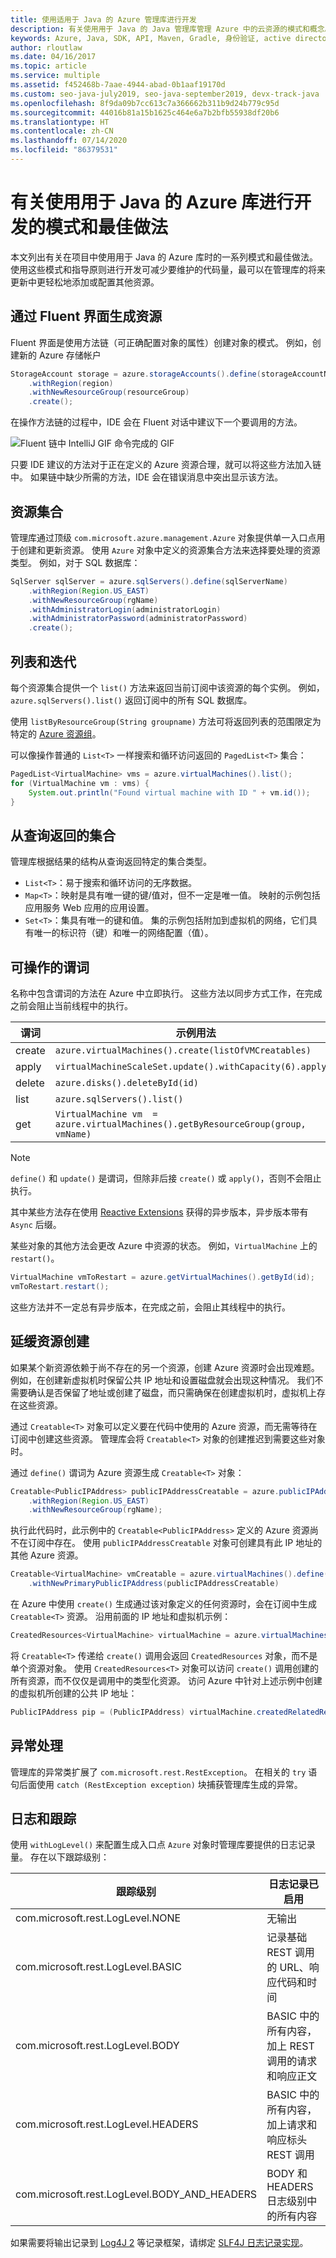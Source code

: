 ```yaml
---
title: 使用适用于 Java 的 Azure 管理库进行开发
description: 有关使用用于 Java 的 Java 管理库管理 Azure 中的云资源的模式和概念。
keywords: Azure, Java, SDK, API, Maven, Gradle, 身份验证, active directory, 服务主体
author: rloutlaw
ms.date: 04/16/2017
ms.topic: article
ms.service: multiple
ms.assetid: f452468b-7aae-4944-abad-0b1aaf19170d
ms.custom: seo-java-july2019, seo-java-september2019, devx-track-java
ms.openlocfilehash: 8f9da09b7cc613c7a366662b311b9d24b779c95d
ms.sourcegitcommit: 44016b81a15b1625c464e6a7b2bfb55938df20b6
ms.translationtype: HT
ms.contentlocale: zh-CN
ms.lasthandoff: 07/14/2020
ms.locfileid: "86379531"
---
```

# <a name="patterns-and-best-practices-for-development-with-the-azure-libraries-for-java"></a>有关使用用于 Java 的 Azure 库进行开发的模式和最佳做法 

本文列出有关在项目中使用用于 Java 的 Azure 库时的一系列模式和最佳做法。 使用这些模式和指导原则进行开发可减少要维护的代码量，最可以在管理库的将来更新中更轻松地添加或配置其他资源。

## <a name="build-resources-through-a-fluent-interface"></a>通过 Fluent 界面生成资源

Fluent 界面是使用方法链（可正确配置对象的属性）创建对象的模式。 例如，创建新的 Azure 存储帐户

```java
StorageAccount storage = azure.storageAccounts().define(storageAccountName)
    .withRegion(region)
    .withNewResourceGroup(resourceGroup)
    .create();
```

在操作方法链的过程中，IDE 会在 Fluent 对话中建议下一个要调用的方法。   

![Fluent 链中 IntelliJ GIF 命令完成的 GIF](media/intellij-fluent-method-chain.gif)

只要 IDE 建议的方法对于正在定义的 Azure 资源合理，就可以将这些方法加入链中。 如果链中缺少所需的方法，IDE 会在错误消息中突出显示该方法。

## <a name="resource-collections"></a>资源集合

管理库通过顶级 `com.microsoft.azure.management.Azure` 对象提供单一入口点用于创建和更新资源。 使用 `Azure` 对象中定义的资源集合方法来选择要处理的资源类型。 例如，对于 SQL 数据库：

```java
SqlServer sqlServer = azure.sqlServers().define(sqlServerName)
    .withRegion(Region.US_EAST)
    .withNewResourceGroup(rgName)
    .withAdministratorLogin(administratorLogin)
    .withAdministratorPassword(administratorPassword)
    .create();
```

## <a name="lists-and-iterations"></a>列表和迭代

每个资源集合提供一个 `list()` 方法来返回当前订阅中该资源的每个实例。 例如，`azure.sqlServers().list()` 返回订阅中的所有 SQL 数据库。

使用 `listByResourceGroup(String groupname)` 方法可将返回列表的范围限定为特定的 [Azure 资源组](/azure/azure-resource-manager/resource-group-overview#resource-groups)。  

可以像操作普通的 `List<T>` 一样搜索和循环访问返回的 `PagedList<T>` 集合：

```java
PagedList<VirtualMachine> vms = azure.virtualMachines().list();
for (VirtualMachine vm : vms) {
    System.out.println("Found virtual machine with ID " + vm.id());
}
```   

## <a name="collections-returned-from-queries"></a>从查询返回的集合

管理库根据结果的结构从查询返回特定的集合类型。

- `List<T>`：易于搜索和循环访问的无序数据。
- `Map<T>`：映射是具有唯一键的键/值对，但不一定是唯一值。 映射的示例包括应用服务 Web 应用的应用设置。
- `Set<T>`：集具有唯一的键和值。 集的示例包括附加到虚拟机的网络，它们具有唯一的标识符（键）和唯一的网络配置（值）。

## <a name="actionable-verbs"></a>可操作的谓词

名称中包含谓词的方法在 Azure 中立即执行。 这些方法以同步方式工作，在完成之前会阻止当前线程中的执行。 

| 谓词   |  示例用法 |
|--------|---------------|
| create | `azure.virtualMachines().create(listOfVMCreatables)` |
| apply  | `virtualMachineScaleSet.update().withCapacity(6).apply()` |
| delete | `azure.disks().deleteById(id)` | 
| list   | `azure.sqlServers().list()` | 
| get    | `VirtualMachine vm  = azure.virtualMachines().getByResourceGroup(group, vmName)` |

>[!NOTE]
> `define()` 和 `update()` 是谓词，但除非后接 `create()` 或 `apply()`，否则不会阻止执行。
 
其中某些方法存在使用 [Reactive Extensions](https://github.com/ReactiveX/RxJava) 获得的异步版本，异步版本带有 `Async` 后缀。 

某些对象的其他方法会更改 Azure 中资源的状态。 例如，`VirtualMachine` 上的 `restart()`。

```java
VirtualMachine vmToRestart = azure.getVirtualMachines().getById(id);
vmToRestart.restart();
```
这些方法并不一定总有异步版本，在完成之前，会阻止其线程中的执行。

<a name="Creatables"></a>

## <a name="lazy-resource-creation"></a>延缓资源创建

如果某个新资源依赖于尚不存在的另一个资源，创建 Azure 资源时会出现难题。 例如，在创建新虚拟机时保留公共 IP 地址和设置磁盘就会出现这种情况。 我们不需要确认是否保留了地址或创建了磁盘，而只需确保在创建虚拟机时，虚拟机上存在这些资源。

通过 `Creatable<T>` 对象可以定义要在代码中使用的 Azure 资源，而无需等待在订阅中创建这些资源。 管理库会将 `Creatable<T>` 对象的创建推迟到需要这些对象时。

通过 `define()` 谓词为 Azure 资源生成 `Creatable<T>` 对象：

```java
Creatable<PublicIPAddress> publicIPAddressCreatable = azure.publicIPAddresses().define(publicIPAddressName)
    .withRegion(Region.US_EAST)
    .withNewResourceGroup(rgName);
```

执行此代码时，此示例中的 `Creatable<PublicIPAddress>` 定义的 Azure 资源尚不在订阅中存在。  使用 `publicIPAddressCreatable` 对象可创建具有此 IP 地址的其他 Azure 资源。 

```java
Creatable<VirtualMachine> vmCreatable = azure.virtualMachines().define("creatableVM")
    .withNewPrimaryPublicIPAddress(publicIPAddressCreatable)
```

在 Azure 中使用 `create()` 生成通过该对象定义的任何资源时，会在订阅中生成 `Creatable<T>` 资源。 沿用前面的 IP 地址和虚拟机示例：

```java
CreatedResources<VirtualMachine> virtualMachine = azure.virtualMachines().create(vmCreatable);
```

将 `Creatable<T>` 传递给 `create()` 调用会返回 `CreatedResources` 对象，而不是单个资源对象。  使用 `CreatedResources<T>` 对象可以访问 `create()` 调用创建的所有资源，而不仅仅是调用中的类型化资源。 访问 Azure 中针对上述示例中创建的虚拟机所创建的公共 IP 地址：

```java
PublicIPAddress pip = (PublicIPAddress) virtualMachine.createdRelatedResource(publicIPAddressCreatable.key());
```    

## <a name="exception-handling"></a>异常处理

管理库的异常类扩展了 `com.microsoft.rest.RestException`。 在相关的 `try` 语句后面使用 `catch (RestException exception)` 块捕获管理库生成的异常。

## <a name="logs-and-trace"></a>日志和跟踪

使用 `withLogLevel()` 来配置生成入口点 `Azure` 对象时管理库要提供的日志记录量。 存在以下跟踪级别：

| 跟踪级别 | 日志记录已启用 
| ------------ | ---------------
| com.microsoft.rest.LogLevel.NONE | 无输出
| com.microsoft.rest.LogLevel.BASIC | 记录基础 REST 调用的 URL、响应代码和时间
| com.microsoft.rest.LogLevel.BODY | BASIC 中的所有内容，加上 REST 调用的请求和响应正文
| com.microsoft.rest.LogLevel.HEADERS | BASIC 中的所有内容，加上请求和响应标头 REST 调用
| com.microsoft.rest.LogLevel.BODY_AND_HEADERS | BODY 和 HEADERS 日志级别中的所有内容

如果需要将输出记录到 [Log4J 2](https://logging.apache.org/log4j/2.x/) 等记录框架，请绑定 [SLF4J 日志记录实现](https://www.slf4j.org/manual.html)。
